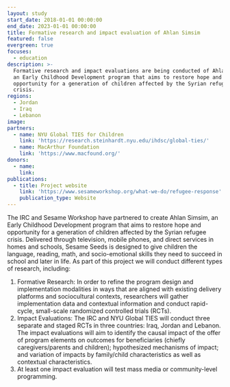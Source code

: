 ```yaml
---
layout: study
start_date: 2018-01-01 00:00:00
end_date: 2023-01-01 00:00:00
title: Formative research and impact evaluation of Ahlan Simsim
featured: false
evergreen: true
focuses:
  - education
description: >-
  Formative research and impact evaluations are being conducted of Ahlan Simsim,
  an Early Childhood Development program that aims to restore hope and
  opportunity for a generation of children affected by the Syrian refugee
  crisis.
regions:
  - Jordan
  - Iraq
  - Lebanon
image:
partners:
  - name: NYU Global TIES for Children
    link: 'https://research.steinhardt.nyu.edu/ihdsc/global-ties/'
  - name: MacArthur Foundation
    link: 'https://www.macfound.org/'
donors:
  - name:
    link:
publications:
  - title: Project website
    link: 'https://www.sesameworkshop.org/what-we-do/refugee-response'
    publication_type: Website
---
```


The IRC and Sesame Workshop have partnered to create Ahlan Simsim, an Early Childhood Development program that aims to restore hope and opportunity for a generation of children affected by the Syrian refugee crisis. Delivered through television, mobile phones, and direct services in homes and schools, Sesame Seeds is designed to give children the language, reading, math, and socio-emotional skills they need to succeed in school and later in life. As part of this project we will conduct different types of research, including:&nbsp;

1. Formative Research: In order to refine the program design and implementation modalities in ways that are aligned with existing delivery platforms and sociocultural contexts, researchers will gather implementation data and contextual information and conduct rapid-cycle, small-scale randomized controlled trials (RCTs).&nbsp;
2. Impact Evaluations: The IRC and NYU Global TIES will conduct three separate and staged RCTs in three countries: Iraq, Jordan and Lebanon. The impact evaluations will aim to identify the causal impact of the offer of program elements on outcomes for beneficiaries (chiefly caregivers/parents and children); hypothesized mechanisms of impact; and variation of impacts by family/child characteristics as well as contextual characteristics.&nbsp;
3. At least one impact evaluation will test mass media or community-level programming.